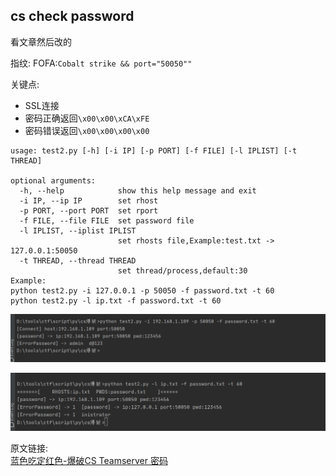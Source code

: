 ## cs check password ##

看文章然后改的  

指纹:  FOFA:`Cobalt strike && port="50050""`  

关键点:
* SSL连接
* 密码正确返回`\x00\x00\xCA\xFE`
* 密码错误返回`\x00\x00\x00\x00`
```text
usage: test2.py [-h] [-i IP] [-p PORT] [-f FILE] [-l IPLIST] [-t THREAD]

optional arguments:
  -h, --help            show this help message and exit
  -i IP, --ip IP        set rhost
  -p PORT, --port PORT  set rport
  -f FILE, --file FILE  set password file
  -l IPLIST, --iplist IPLIST
                        set rhosts file,Example:test.txt -> 127.0.0.1:50050
  -t THREAD, --thread THREAD
                        set thread/process,default:30
Example:
python test2.py -i 127.0.0.1 -p 50050 -f password.txt -t 60
python test2.py -l ip.txt -f password.txt -t 60
```

![](img/sucess2.png)  

![](img/sucess.png)  

原文链接:  
[蓝色吃定红色-爆破CS Teamserver 密码 ](https://mp.weixin.qq.com/s?__biz=MzIzODE0NDc3OQ==&mid=2247483812&idx=1&sn=2bf03bd09a54951483e9e5ba7a06a416&chksm=e93c9dc0de4b14d652e0e9b1f038231b7096d44d028239741ad2198f172bcdb8f1037d9b4de1&mpshare=1&scene=23&srcid=0918ADHMyI50Rd2XzgkwpAPM&sharer_sharetime=1600429997267&sharer_shareid=64458b89777349122de4fc747d336e14#rd)